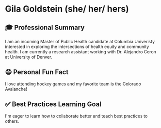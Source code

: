 # Gila Goldstein (she/ her/ hers)

## :mortar_board: Professional Summary

I am an incoming Master of Public Health candidate at Columbia Univeristy interested in exploring the intersections of health equity and community health. 
I am currently a research assistant working with Dr. Alejandro Ceron at University of Denver. 

## :smile: Personal Fun Fact

I love attending hockey games and my favorite team is the Colorado Avalanche! 

## :white_check_mark: Best Practices Learning Goal

I'm eager to learn how to collaborate better and teach best practices to others.
